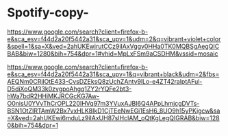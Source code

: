 # Spotify-copy-

https://www.google.com/search?client=firefox-b-e&sca_esv=f44d2a20f5442a31&sca_upv=1&udm=2&q=vibrant+violet+color&spell=1&sa=X&ved=2ahUKEwjrutCCz9iIAxVggv0HHa0TK0MQBSgAegQICBAB&biw=1280&bih=754&dpr=1#vhid=MpLxFSm9aCSDHM&vssid=mosaic

https://www.google.com/search?client=firefox-b-e&sca_esv=f44d2a20f5442a31&sca_upv=1&q=vibrant+black&udm=2&fbs=AEQNm0CRjlOtE433-CvsDZEksQ8zUchZAntv9lLo-e4ZT42ralptAFul-D5diXoQM33k0zvgpoAhgq1ZY2rYQFe2bt3-hWa7bdR2HHiMKJRCGcKG7Aw-O0nisU0YVvThCrOPL220IHVq97m3YVuxAJBI6Q4APpLhmjcgDVTs-BSN1OtZIRTAmW2Bx7vxHLK8IkD1CjTEeNwEGi1EsH6_8UO9h15yPKigcw&sa=X&ved=2ahUKEwi6mduLz9iIAxUH87sIHclAM_oQtKgLegQIGRAB&biw=1280&bih=754&dpr=1
